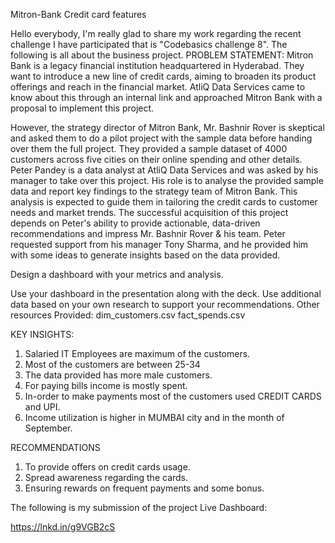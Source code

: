 Mitron-Bank Credit card features

Hello everybody, I'm really glad to share my work regarding the recent challenge I have participated that is "Codebasics challenge 8". The following is all about the business project.
PROBLEM STATEMENT:
Mitron Bank is a legacy financial institution headquartered in Hyderabad. They want to introduce a new line of credit cards, aiming to broaden its product offerings and reach in the financial market. 
AtliQ Data Services came to know about this through an internal link and approached Mitron Bank with a proposal to implement this project. 

However, the strategy director of Mitron Bank, Mr. Bashnir Rover is skeptical and asked them to do a pilot project with the sample data before handing over them the full project. They provided a sample dataset of 4000 customers across five cities on their online spending and other details. 
Peter Pandey is a data analyst at AtliQ Data Services and was asked by his manager to take over this project. His role is to analyse the provided sample data and report key findings to the strategy team of Mitron Bank. This analysis is expected to guide them in tailoring the credit cards to customer needs and market trends. 
The successful acquisition of this project depends on Peter's ability to provide actionable, data-driven recommendations and impress Mr. Bashnir Rover & his team. Peter requested support from his manager Tony Sharma, and he provided him with some ideas to generate insights based on the data provided. 

Design a dashboard with your metrics and analysis. 

Use your dashboard in the presentation along with the deck.
Use additional data based on your own research to support your recommendations. 
Other resources Provided:
dim_customers.csv
fact_spends.csv

KEY INSIGHTS:

1. Salaried IT Employees are maximum of the customers.
2. Most of the customers are between 25-34
3. The data provided has more male customers.
4. For paying bills income is mostly spent.
5. In-order to make payments most of the customers used CREDIT CARDS and UPI.
6. Income utilization is higher in MUMBAI city and in the month of September.

RECOMMENDATIONS

1. To provide offers on credit cards usage.
2. Spread awareness regarding the cards.
3. Ensuring rewards on frequent payments and some bonus.

The following is my submission of the project
Live Dashboard:

https://lnkd.in/g9VGB2cS
